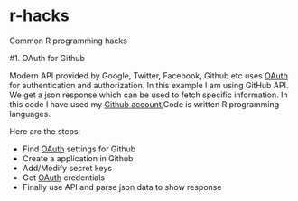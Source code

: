 # r-hacks
Common R programming hacks

#1. OAuth for Github

Modern API provided by Google, Twitter, Facebook, Github etc uses <a href="http://oauth.net/">OAuth</a> for authentication and authorization. In this example I am using GitHub API. We get a json response which can be used to fetch specific information. In this code I have used my <a href="https://api.github.com/users/ppant/repos">Github account.</a>Code is written R programming languages.

Here are the steps:
+ Find <a href="http://oauth.net/">OAuth</a> settings for Github
+ Create a application in Github
+ Add/Modify secret keys
+ Get <a href="http://oauth.net/">OAuth</a> credentials
+ Finally use API and parse json data to show response
